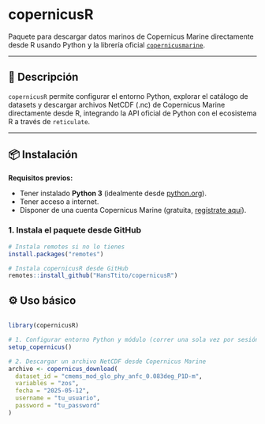 # copernicusR

Paquete para descargar datos marinos de Copernicus Marine directamente desde R usando Python y la librería oficial [`copernicusmarine`](https://pypi.org/project/copernicusmarine/).

---

## 🚀 Descripción

`copernicusR` permite configurar el entorno Python, explorar el catálogo de datasets y descargar archivos NetCDF (.nc) de Copernicus Marine directamente desde R, integrando la API oficial de Python con el ecosistema R a través de `reticulate`.

---

## 📦 Instalación

**Requisitos previos:**  
- Tener instalado **Python 3** (idealmente desde [python.org](https://www.python.org/downloads/)).
- Tener acceso a internet.
- Disponer de una cuenta Copernicus Marine (gratuita, [regístrate aquí](https://data.marine.copernicus.eu/register)).

### 1. Instala el paquete desde GitHub

```r
# Instala remotes si no lo tienes
install.packages("remotes")

# Instala copernicusR desde GitHub
remotes::install_github("HansTtito/copernicusR")
```

## ⚙️ Uso básico

```r

library(copernicusR)

# 1. Configurar entorno Python y módulo (correr una sola vez por sesión)
setup_copernicus()

# 2. Descargar un archivo NetCDF desde Copernicus Marine
archivo <- copernicus_download(
  dataset_id = "cmems_mod_glo_phy_anfc_0.083deg_P1D-m",
  variables = "zos",
  fecha = "2025-05-12",
  username = "tu_usuario",
  password = "tu_password"
)


```


